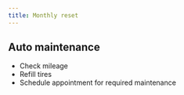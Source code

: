 ```yaml
---
title: Monthly reset
---
```


## Auto maintenance

- Check mileage
- Refill tires
- Schedule appointment for required maintenance
